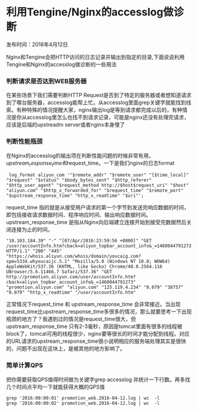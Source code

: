 # 利用Tengine/Nginx的accesslog做诊断

发布时间：2016年4月12日


Nginx和Tengine会把HTTP访问的日志记录并输出到指定的目录,下面说说利用Tengine和Nginx的accesslog做诊断的一些用法

### 判断请求是否达到WEB服务器
在某些场景下我们需要判断HTTP Request是否到了特定的服务器或者想知道请求到了哪台服务器，accesslog能帮上忙。从accesslog里面grep关键字就能找到线索。有种特殊的情况提醒大家，nginx输出log是等到请求都完成以后的，有种情况是你从accesslog里怎么也找不到请求记录，可能是nginx还没有处理完请求，应该是后端的upstreadm server或者nginx本身慢了

### 判断性能瓶颈
在Nginx的accesslog的输出项在判断性能问题的时候非常有用，$upstream_response_time和$request_time。一下是我们nginx的日志format
	
	 log_format aliyun_com '"$remote_addr" "$remote_user" "[$time_local]" "$request" "$status" "$body_bytes_sent" "$http_referer" "$http_user_agent" "$request_method http://$host$request_uri" "$host" "aliyun.com" "$http_x_forwarded_for" "$request_time" "$remote_port" "$upstream_response_time" "http_x_readtime" "$uri"';

request_time 指的就是从接受用户请求的第一个字节到发送完响应数据的时间，即包括接收请求数据时间、程序响应时间、输出响应数据时间。
upstream_response_time 是指从Nginx向后端建立连接开始到接受完数据然后关闭连接为止的时间。
	
	"10.103.184.39" "-" "[07/Apr/2016:23:59:56 +0800]" "GET /user/accountInfo.htm?cback=aliyun_topbar_account_info&_=1460044791273 HTTP/1.1" "200" "445" "https://whois.aliyun.com/whois/domain/youcaig.com?spm=5334.whyoucaijc.5.1" "Mozilla/5.0 (Windows NT 10.0; WOW64) AppleWebKit/537.36 (KHTML, like Gecko) Chrome/48.0.2564.116 UBrowser/5.6.11466.7 Safari/537.36" "GET http://promotion.aliyun.com/user/accountInfo.htm?cback=aliyun_topbar_account_info&_=1460044791273" "promotion.aliyun.com" "aliyun.com" "125.119.4.234" "0.079" "38757" "0.079" "http_x_readtime" "/user/accountInfo.htm"
	
正常情况下request_time 和 upstream_response_time 会非常接近。当出现request_time比upstream_response_time多很多的情况，那么就要思考一下出现瓶颈的地方了？我遇到过的情况是request_time很大，但upstream_response_time 只有2-3毫秒，原因是tomcat里面有很多的线程被block了，tomcat可用的线程很少，nginx要等很长的时间才能分配到线程。对应的URL请求的upstream_response_time很小说明相应的服务端处理其实是很快的，问题不出现在这块上，是被其他的地方影响了。

### 简单计算QPS

把你需要获取QPS值得时间做为关键字grep accesslog 并统计一下行数。再多找几个时间点平均一下就能获得大概的QPS值

	grep '2016:00:00:01' promotion_web.2016-04-12.log | wc  -l
	grep '2016:00:00:02' promotion_web.2016-04-12.log | wc  -l

	 
	 